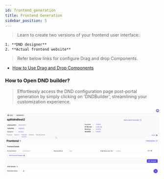 ```yaml
---
id: frontend_generation
title: Frontend Generation
sidebar_position: 5
---
```


> Learn to create two versions of your frontend user interface:

    1. **DND designer**
    2. **Actual frontend website**

> Refer below links for configure Drag and drop Components.

- [How to Use Drag and Drop Components](../../dnd-usage/working-with-components.md)

### How to Open DND builder?

> Effortlessly access the DND configuration page post-portal generation by simply clicking on 'DNDBuilder', streamlining your customization experience.

![Open DND](../../../static/img/open_dnd.gif)
